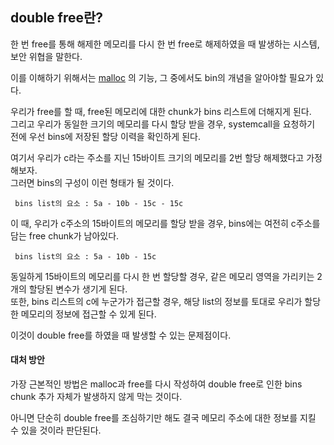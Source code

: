 ## double free란?    
     
한 번 free를 통해 해제한 메모리를 다시 한 번 free로 해제하였을 때 발생하는 시스템, 보안 위협을 말한다.     
     
이를 이해하기 위해서는 [malloc](https://github.com/kshim1208/TIL/blob/main/42Courses/malloc/README.md) 의 기능, 그 중에서도 bin의 개념을 알아야할 필요가 있다.    
    
      
우리가 free를 할 때, free된 메모리에 대한 chunk가 bins 리스트에 더해지게 된다.     
그리고 우리가 동일한 크기의 메모리를 다시 할당 받을 경우, systemcall을 요청하기 전에 우선 bins에 저장된 할당 이력을 확인하게 된다.     
    
     
여기서 우리가 c라는 주소를 지닌 15바이트 크기의 메모리를 2번 할당 해제했다고 가정해보자.    
그러면 bins의 구성이 이런 형태가 될 것이다.
     
     bins list의 요소 : 5a - 10b - 15c - 15c
     
이 때, 우리가 c주소의 15바이트의 메모리를 할당 받을 경우, bins에는 여전히 c주소를 담는 free chunk가 남아있다.    
     
     bins list의 요소 : 5a - 10b - 15c
     
   
동일하게 15바이트의 메모리를 다시 한 번 할당할 경우, 같은 메모리 영역을 가리키는 2개의 할당된 변수가 생기게 된다.    
또한, bins 리스트의 c에 누군가가 접근할 경우, 해당 list의 정보를 토대로 우리가 할당한 메모리의 정보에 접근할 수 있게 된다.    
     
이것이 double free를 하였을 때 발생할 수 있는 문제점이다.    
     
      
#### 대처 방안    

가장 근본적인 방법은 malloc과 free를 다시 작성하여 double free로 인한 bins chunk 추가 자체가 발생하지 않게 막는 것이다.    
    
아니면 단순히 double free를 조심하기만 해도 결국 메모리 주소에 대한 정보를 지킬 수 있을 것이라 판단된다.    
    
